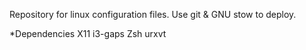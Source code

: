 Repository for linux configuration files. Use git & GNU stow to deploy.

*Dependencies
X11
i3-gaps
Zsh
urxvt
